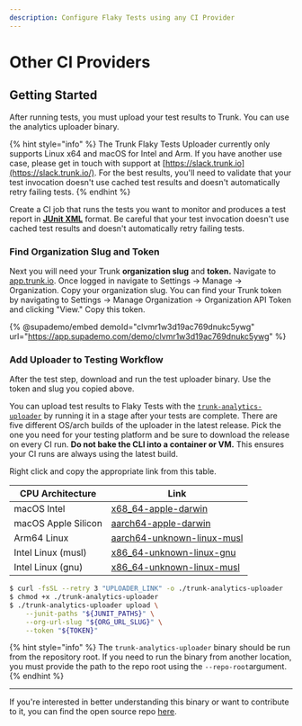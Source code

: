 ```yaml
---
description: Configure Flaky Tests using any CI Provider
---
```


# Other CI Providers

## Getting Started

After running tests, you must upload your test results to Trunk. You can use the analytics uploader binary.

{% hint style="info" %}
The Trunk Flaky Tests Uploader currently only supports Linux x64 and macOS for Intel and Arm. If you have another use case, please get in touch with support at [https://slack.trunk.io](https://slack.trunk.io/). For the best results, you'll need to validate that your test invocation doesn't use cached test results and doesn't automatically retry failing tests.
{% endhint %}

Create a CI job that runs the tests you want to monitor and produces a test report in [**JUnit XML**](https://github.com/testmoapp/junitxml) format. Be careful that your test invocation doesn't use cached test results and doesn't automatically retry failing tests.

### Find Organization Slug and Token

Next you will need your Trunk **organization slug** and **token.** Navigate to [app.trunk.io](http://app.trunk.io). Once logged in navigate to Settings -> Manage -> Organization. Copy your organization slug. You can find your Trunk token by navigating to Settings → Manage Organization → Organization API Token and clicking "View." Copy this token.

{% @supademo/embed demoId="clvmr1w3d19ac769dnukc5ywg" url="https://app.supademo.com/demo/clvmr1w3d19ac769dnukc5ywg" %}

### Add Uploader to Testing Workflow

After the test step, download and run the test uploader binary. Use the token and slug you copied above.

You can upload test results to Flaky Tests with
the [`trunk-analytics-uploader`](https://github.com/trunk-io/analytics-uploader) by running it in a stage after
your tests are complete. There are five different OS/arch builds of the uploader in the latest release.
Pick the one you need for your testing platform and be sure to download the release on every CI run.
**Do not bake the CLI into a container or VM.** This ensures your CI runs are always using the latest build.

Right click and copy the appropriate link from this table.

| CPU Architecture    | Link                                                                                                                                                   |
|---------------------|--------------------------------------------------------------------------------------------------------------------------------------------------------|
| macOS Intel         | [x68_64-apple-darwin](https://github.com/trunk-io/analytics-cli/releases/latest/download/trunk-analytics-cli-x86_64-apple-darwin.tar.gz)               |
| macOS Apple Silicon | [aarch64-apple-darwin](https://github.com/trunk-io/analytics-cli/releases/latest/download/trunk-analytics-cli-aarch64-apple-darwin.tar.gz)             |
| Arm64 Linux         | [aarch64-unknown-linux-musl](https://github.com/trunk-io/analytics-cli/releases/latest/download/trunk-analytics-cli-aarch64-unknown-linux-musl.tar.gz) |
| Intel Linux (musl)  | [x86_64-unknown-linux-gnu](https://github.com/trunk-io/analytics-cli/releases/latest/download/trunk-analytics-cli-x86_64-unknown-linux-gnu.tar.gz)     |
| Intel Linux (gnu)   | [x86_64-unknown-linux-musl](https://github.com/trunk-io/analytics-cli/releases/latest/download/trunk-analytics-cli-x86_64-unknown-linux-musl.tar.gz)   |


```bash
$ curl -fsSL --retry 3 "UPLOADER_LINK" -o ./trunk-analytics-uploader
$ chmod +x ./trunk-analytics-uploader
$ ./trunk-analytics-uploader upload \
    --junit-paths "${JUNIT_PATHS}" \
    --org-url-slug "${ORG_URL_SLUG}" \
    --token "${TOKEN}"
```

{% hint style="info" %}
The `trunk-analytics-uploader` binary should be run from the repository root. If you need to run the binary from another location, you must provide the path to the repo root using the `--repo-root`argument.
{% endhint %}

***

If you're interested in better understanding this binary or want to contribute to it, you can find the open source repo [here](https://github.com/trunk-io/analytics-cli).
